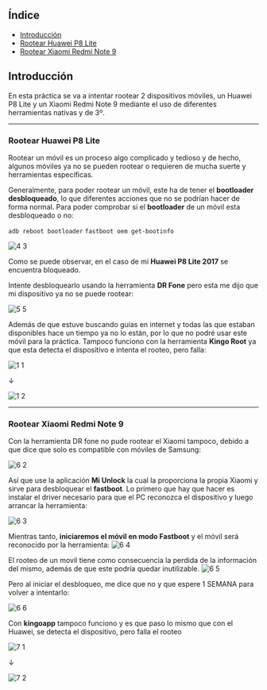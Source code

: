 ## Índice

- [Introducción](#introducción)
- [Rootear Huawei P8 Lite](#rootear-huawei-p8-lite)
- [Rootear Xiaomi Redmi Note 9](#rootear-xiaomi-redmi-note-9)

## Introducción

En esta práctica se va a intentar rootear 2 dispositivos móviles, un Huawei P8 Lite y un Xiaomi Redmi Note 9 mediante el uso de diferentes herramientas nativas y de 3º.

---

### Rootear Huawei P8 Lite

Rootear un móvil es un proceso algo complicado y tedioso y de hecho, algunos móviles ya no se pueden rootear o requieren de mucha suerte y herramientas específicas.


Generalmente, para poder rootear un móvil, este ha de tener el **bootloader desbloqueado**, lo que diferentes acciones que no se podrían hacer de forma normal. 
Para poder comprobar si el **bootloader** de un móvil esta desbloqueado o no:


`adb reboot bootloader`
`fastboot oem get-bootinfo`

![4 3](https://github.com/user-attachments/assets/f4d9ef16-cb82-4bc5-9cf8-5a811d0cac91)


Como se puede observar, en el caso de mi **Huawei P8 Lite 2017** se encuentra bloqueado.

Intente desbloquearlo usando la herramienta **DR Fone** pero esta me dijo que mi dispositivo ya no se puede rootear:

![5 5](https://github.com/user-attachments/assets/12dd7656-9c16-4916-b234-2650189dffb1)


Además de que estuve buscando guías en internet y todas las que estaban disponibles hace un tiempo ya no lo están, por lo que no podré usar este móvil para la práctica. 
Tampoco funciono con la herramienta **Kingo Root** ya que esta detecta el dispositivo e intenta el rooteo, pero falla:

![1 1](https://github.com/user-attachments/assets/dca776de-21ea-4603-a883-8500bb84aa16)


↓

![1 2](https://github.com/user-attachments/assets/fde49667-21a1-47ce-bfdd-c31422e3dd40)


---

### Rootear Xiaomi Redmi Note 9

Con la herramienta DR fone no pude rootear el Xiaomi tampoco, debido a que dice que solo es compatible con móviles de Samsung:

![6 2](https://github.com/user-attachments/assets/f2e884b7-4b2a-443b-8eb5-bf162b3339d9)



Así que use la aplicación **Mi Unlock** la cual la proporciona la propia Xiaomi y sirve para desbloquear el **fastboot**. 
Lo primero que hay que hacer es instalar el driver necesario para que el PC reconozca el dispositivo y luego arrancar la herramienta:

![6 3](https://github.com/user-attachments/assets/bb9bd124-f1fb-4158-b85c-23cc3df2cf4b)


Mientras tanto, **iniciaremos el móvil en modo Fastboot** y el móvil será reconocido por la herramienta:
![6 4](https://github.com/user-attachments/assets/38d92478-b3da-4726-a208-5709f8f40817)


El rooteo de un movil tiene como consecuencia la perdida de la información del mismo, además de que este podría quedar inutilizable.
![6 5](https://github.com/user-attachments/assets/e2b77bf0-ba23-47a9-ac90-de8ce41f3d0c)


Pero al iniciar el desbloqueo, me dice que no y que espere 1 SEMANA para volver a intentarlo:

![6 6](https://github.com/user-attachments/assets/11b79489-db34-43c1-a9f3-05843f4b0699)


Con **kingoapp** tampoco funciono y es que paso lo mismo que con el Huawei, se detecta el dispositivo, pero falla el rooteo

![7 1](https://github.com/user-attachments/assets/5014b105-601e-491a-bb15-ce95f570e79b)


↓

![7 2](https://github.com/user-attachments/assets/96089130-0356-43eb-b9b6-cc1ce39eec3d)

